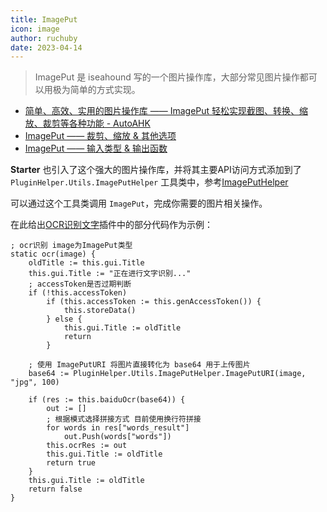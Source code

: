 ```yaml
---
title: ImagePut
icon: image
author: ruchuby
date: 2023-04-14
---
```


> ImagePut 是 iseahound 写的一个图片操作库，大部分常见图片操作都可以用极为简单的方式实现。

- [简单、高效、实用的图片操作库 —— ImagePut 轻松实现截图、转换、缩放、裁剪等各种功能 - AutoAHK](https://www.autoahk.com/archives/37246)
- [ImagePut —— 裁剪、缩放 & 其他选项](./others/image-put-doc-1.md)
- [ImagePut —— 输入类型 & 输出函数](./others/image-put-doc-2.md)

**Starter** 也引入了这个强大的图片操作库，并将其主要API访问方式添加到了 `PluginHelper.Utils.ImagePutHelper` 工具类中，参考[ImagePutHelper](../api/utils/ImagePutHelper.md)

可以通过这个工具类调用 `ImagePut`，完成你需要的图片相关操作。

在此给出[OCR识别文字](../plugin/ocr.md)插件中的部分代码作为示例：

```ahk {14,15}
; ocr识别 image为ImagePut类型
static ocr(image) {
    oldTitle := this.gui.Title
    this.gui.Title := "正在进行文字识别..."
    ; accessToken是否过期判断
    if (!this.accessToken)
        if (this.accessToken := this.genAccessToken()) {
            this.storeData()
        } else {
            this.gui.Title := oldTitle
            return
        }

    ; 使用 ImagePutURI 将图片直接转化为 base64 用于上传图片
    base64 := PluginHelper.Utils.ImagePutHelper.ImagePutURI(image, "jpg", 100)

    if (res := this.baiduOcr(base64)) {
        out := []
        ; 根据模式选择拼接方式 目前使用换行符拼接
        for words in res["words_result"]
            out.Push(words["words"])
        this.ocrRes := out
        this.gui.Title := oldTitle
        return true
    }
    this.gui.Title := oldTitle
    return false
}
```



